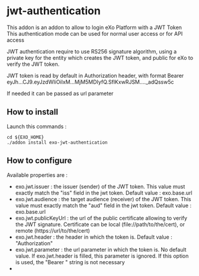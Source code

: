 # jwt-authentication

This addon is an addon to allow to login eXo Platform with a JWT Token
This authentication mode can be used for normal user access or for API access

JWT authentication require to use RS256 signature algorithm, using a private key for the entity which creates the JWT token, and public for eXo to verify the JWT token.

JWT token is read by default in Authorization header, with format 
Bearer eyJh...CJ9.eyJzdWIiOiIxM...MjM5MDIyfQ.SflKxwRJSM...._adQssw5c

If needed it can be passed as url parameter

## How to install
Launch this commands :
```
cd ${EXO_HOME}
./addon install exo-jwt-authentication
```


## How to configure

Available properties are :

- exo.jwt.issuer : the issuer (sender) of the JWT token. This value must exactly match the "iss" field in the jwt token. Default value : exo.base.url
- exo.jwt.audience : the target audience (receiver) of the JWT token. This value must exactly match the "aud" field in the jwt token. Default value : exo.base.url
- exo.jwt.publicKeyUrl : the url of the public certificate allowing to verify the JWT signature. Certificate can be local (file://path/to/the/cert), or remote (https://url/to/the/cert)
- exo.jwt.header : the header in which the token is. Default value : "Authorization"
- exo.jwt.parameter : the url parameter in which the token is. No default value. If exo.jwt.header is filled, this parameter is ignored. If this option is used, the "Bearer " string is not necessary
- 
